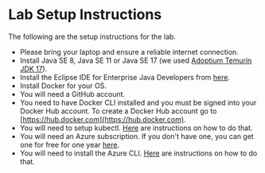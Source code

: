 # Lab Setup Instructions
The following are the setup instructions for the lab.

* Please bring your laptop and ensure a reliable internet connection.
* Install Java SE 8, Java SE 11 or Java SE 17 (we used [Adoptium Temurin JDK 17](https://adoptium.net/marketplace/)).
* Install the Eclipse IDE for Enterprise Java Developers from [here](https://www.eclipse.org/downloads/packages/).
* Install Docker for your OS.
* You will need a GitHub account.
* You need to have Docker CLI installed and you must be signed into your Docker Hub account. To create a Docker Hub account go to [https://hub.docker.com](https://hub.docker.com).
* You will need to setup kubectl. [Here](https://kubernetes.io/docs/tasks/tools/install-kubectl/) are instructions on how to do that.
* You will need an Azure subscription. If you don't have one, you can get one for free for one year [here](https://azure.microsoft.com/en-us/free).
* You will need to install the Azure CLI. [Here](https://docs.microsoft.com/en-us/cli/azure/install-azure-cli?view=azure-cli-latest) are instructions on how to do that.
